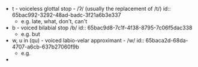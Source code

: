 - t - voiceless glottal stop - /ʔ/ (usually the replacement of /t/)
  id:: 65bac992-3292-48ad-badc-3f21a6b3e337
	- e.g. late, what, don't, can't
- b - voiced bilabial stop /b/
  id:: 65bac9d8-7c1f-4f38-8795-7c06f5dac338
	- e.g. but
- w, u in (qu) - voiced labio-velar approximant - /w/
  id:: 65baca2d-68da-4707-a6cb-637b27060f9b
	- e.g.
-